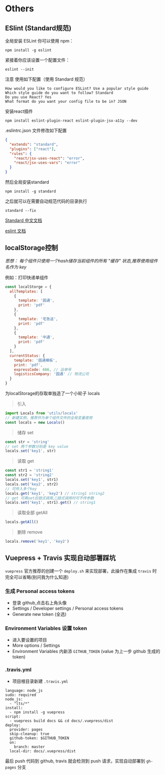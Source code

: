 # Others

## ESlint (Standard规范)
全局安装 ESLint 你可以使用 npm：
```
npm install -g eslint
```
紧接着你应该设置一个配置文件：
```
eslint --init
```
注意 使用如下配置（使用 Standard 规范）
```
How would you like to configure ESLint? Use a popular style guide
Which style guide do you want to follow? Standard
Do you use React? Yes
What format do you want your config file to be in? JSON
```
安装react插件
```
npm install eslint-plugin-react eslint-plugin-jsx-a11y --dev
```
.eslintrc.json 文件修改如下配置
```json
{
  "extends": "standard",
  "plugins": ["react"],
  "rules": {
    "react/jsx-uses-react": "error",
    "react/jsx-uses-vars": "error"
  }
}
```
然后全局安装standard
```
npm install -g standard
```
之后就可以在需要自动规范代码的目录执行
```
standard --fix
```
[Standard 中文文档](http://hongfanqie.github.io/standardjs/index.html)

[eslint 文档](http://eslint.cn/docs/user-guide/getting-started)

## localStorage控制
*思想： 每个组件只使用一个hash储存当前组件的所有 "缓存" 状态,推荐使用组件名作为 key*

例如：打印快递单组件
```javascript
const localStorge = {
  allTemplates: [
    {
      template: '圆通',
      print: 'pdf'
    },
    {
      template: '宅急送',
      print: 'pdf'
    },
    {
      template: '中通',
      print: 'pdf'
    }
  ],
  currentStatus: {
    template: '圆通模板',
    print: 'pdf',
    expressCode: 666, // 运单号
    logisticsCompany: '圆通' // 物流公司
  }
}
```

为localStorage的存取单独造了一个小轮子 locals

> 引入
```javascript
import Locals from 'utils/locals'
// 新建实例，推荐作为单个组件文件的全局变量使用
const locals = new Locals()
```
> 储存 set
```javascript
const str = 'string'
// set 两个参数分别是 key value
locals.set('key1', str)
```
> 读取 get
```javascript
const str1 = 'string1'
const str2 = 'string2'
locals.set('key1', str1)
locals.set('key2', str2)
// 可传入多个key
locals.get('key1', 'key2') // string1 string2
// get 可再set后链式调用,链式调用时可不传参数
locals.set('key1', str1).get() // string1
```
> 读取全部 getAll
```javascript
locals.getAll()
```
> 删除 remove
```javascript
locals.remove('key1', 'key2')
```

## Vuepress + Travis 实现自动部署踩坑

`vuepress` 官方推荐的创建一个 `deploy.sh` 来实现部署，此操作在集成 `travis` 时完全可以省略(别问我为什么知道)

### 生成 Personal access tokens
- 登录 github,点击右上角头像
- Settings / Developer settings / Personal access tokens
- Generate new token (全选)

### Environment Variables 设置 token
- 进入要设置的项目
- More options / Settings
- Environment Variables 内新添 `GITHUB_TOKEN` (value 为上一步 github 生成的 token)

### .travis.yml
- 项目根目录新建 `.travis.yml`
```
language: node_js
sudo: required
node_js:
  - "lts/*"
install:
  - npm install -g vuepress
script:
  - vuepress build docs && cd docs/.vuepress/dist
deploy:
  provider: pages
  skip-cleanup: true
  github-token: $GITHUB_TOKEN
  on:
    branch: master
  local-dir: docs/.vuepress/dist
```

最后 push 代码到 github, travis 就会检测到 push 请求，实现自动部署到 `gh-pages` 分支